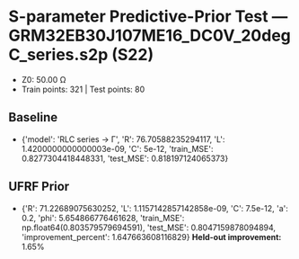 # S-parameter Predictive-Prior Test — GRM32EB30J107ME16_DC0V_20degC_series.s2p (S22)
- Z0: 50.00 Ω
- Train points: 321  |  Test points: 80

## Baseline
- {'model': 'RLC series -> Γ', 'R': 76.70588235294117, 'L': 1.4200000000000003e-09, 'C': 5e-12, 'train_MSE': 0.8277304418448331, 'test_MSE': 0.818197124065373}

## UFRF Prior
- {'R': 71.22689075630252, 'L': 1.1157142857142858e-09, 'C': 7.5e-12, 'a': 0.2, 'phi': 5.654866776461628, 'train_MSE': np.float64(0.803579579694591), 'test_MSE': 0.8047159878094894, 'improvement_percent': 1.647663608116829}
**Held-out improvement:** 1.65%